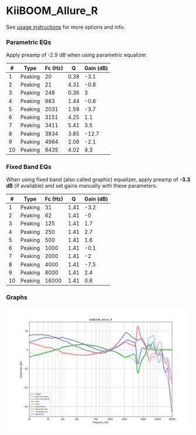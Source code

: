 # KiiBOOM_Allure_R
See [usage instructions](https://github.com/jaakkopasanen/AutoEq#usage) for more options and info.

### Parametric EQs
Apply preamp of -2.9 dB when using parametric equalizer.

|   # | Type    |   Fc (Hz) |    Q |   Gain (dB) |
|-----|---------|-----------|------|-------------|
|   1 | Peaking |        20 | 0.38 |        -3.1 |
|   2 | Peaking |        21 | 4.31 |        -0.8 |
|   3 | Peaking |       248 | 0.36 |         3   |
|   4 | Peaking |       983 | 1.44 |        -0.8 |
|   5 | Peaking |      2031 | 1.59 |        -3.7 |
|   6 | Peaking |      3151 | 4.25 |         1.1 |
|   7 | Peaking |      3411 | 5.41 |         3.5 |
|   8 | Peaking |      3834 | 3.85 |       -12.7 |
|   9 | Peaking |      4984 | 2.09 |        -2.1 |
|  10 | Peaking |      6435 | 4.02 |         4.3 |

### Fixed Band EQs
When using fixed band (also called graphic) equalizer, apply preamp of **-3.3 dB** (if available) and set gains manually with these parameters.

|   # | Type    |   Fc (Hz) |    Q |   Gain (dB) |
|-----|---------|-----------|------|-------------|
|   1 | Peaking |        31 | 1.41 |        -3.2 |
|   2 | Peaking |        62 | 1.41 |        -0   |
|   3 | Peaking |       125 | 1.41 |         1.7 |
|   4 | Peaking |       250 | 1.41 |         2.7 |
|   5 | Peaking |       500 | 1.41 |         1.6 |
|   6 | Peaking |      1000 | 1.41 |        -0.1 |
|   7 | Peaking |      2000 | 1.41 |        -2   |
|   8 | Peaking |      4000 | 1.41 |        -7.5 |
|   9 | Peaking |      8000 | 1.41 |         2.4 |
|  10 | Peaking |     16000 | 1.41 |         0.6 |

### Graphs
![](./KiiBOOM_Allure_R.png)
